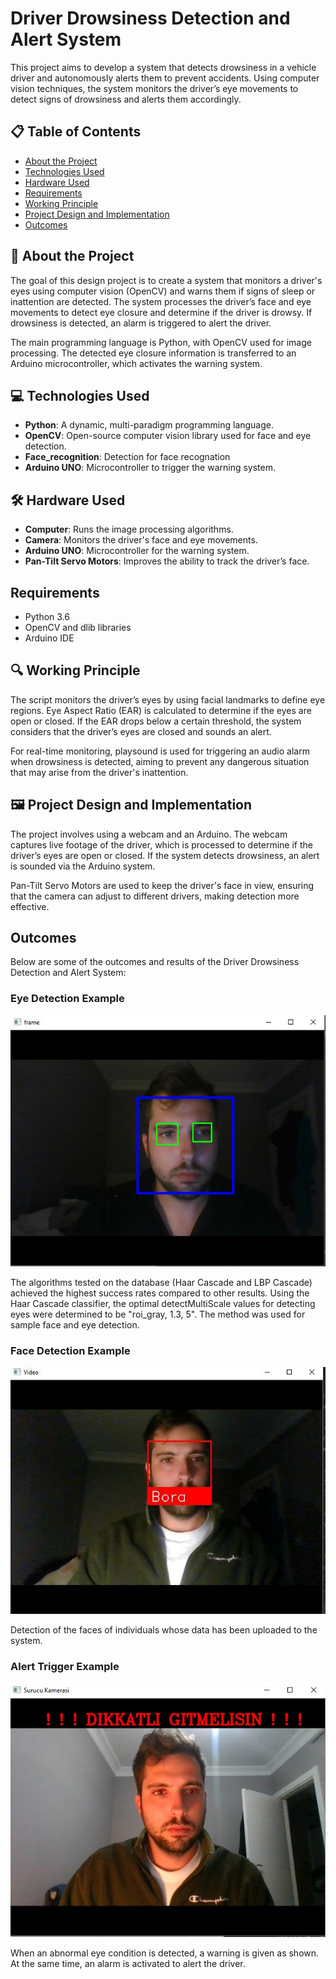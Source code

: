 # Driver Drowsiness Detection and Alert System

This project aims to develop a system that detects drowsiness in a vehicle driver and autonomously alerts them to prevent accidents. Using computer vision techniques, the system monitors the driver’s eye movements to detect signs of drowsiness and alerts them accordingly.

## 📋 Table of Contents
- [About the Project](#about-the-project)
- [Technologies Used](#technologies-used)
- [Hardware Used](#hardware-used)
- [Requirements](#requirements)
- [Working Principle](#working-principle)
- [Project Design and Implementation](#project-design-and-implementation)
- [Outcomes](#outcomes)

## 📖 About the Project
The goal of this design project is to create a system that monitors a driver's eyes using computer vision (OpenCV) and warns them if signs of sleep or inattention are detected. The system processes the driver’s face and eye movements to detect eye closure and determine if the driver is drowsy. If drowsiness is detected, an alarm is triggered to alert the driver.

The main programming language is Python, with OpenCV used for image processing. The detected eye closure information is transferred to an Arduino microcontroller, which activates the warning system.

## 💻 Technologies Used
- **Python**: A dynamic, multi-paradigm programming language.
- **OpenCV**: Open-source computer vision library used for face and eye detection.
- **Face_recognition**: Detection for face recognation
- **Arduino UNO**: Microcontroller to trigger the warning system.

## 🛠️ Hardware Used
- **Computer**: Runs the image processing algorithms.
- **Camera**: Monitors the driver's face and eye movements.
- **Arduino UNO**: Microcontroller for the warning system.
- **Pan-Tilt Servo Motors**: Improves the ability to track the driver’s face.

## Requirements
- Python 3.6
- OpenCV and dlib libraries
- Arduino IDE

## 🔍 Working Principle
The script monitors the driver’s eyes by using facial landmarks to define eye regions. Eye Aspect Ratio (EAR) is calculated to determine if the eyes are open or closed. If the EAR drops below a certain threshold, the system considers that the driver’s eyes are closed and sounds an alert.

For real-time monitoring, playsound is used for triggering an audio alarm when drowsiness is detected, aiming to prevent any dangerous situation that may arise from the driver's inattention.

## 🖼️ Project Design and Implementation
The project involves using a webcam and an Arduino. The webcam captures live footage of the driver, which is processed to determine if the driver’s eyes are open or closed. If the system detects drowsiness, an alert is sounded via the Arduino system.

Pan-Tilt Servo Motors are used to keep the driver's face in view, ensuring that the camera can adjust to different drivers, making detection more effective.

## Outcomes

Below are some of the outcomes and results of the Driver Drowsiness Detection and Alert System:

### Eye Detection Example

![Eye Detection](img/Göz-Tanıma.jpg/.)

The algorithms tested on the database (Haar Cascade and LBP Cascade) achieved the highest success rates compared to other results. Using the Haar Cascade classifier, the optimal detectMultiScale values for detecting eyes were determined to be "roi_gray, 1.3, 5". The method was used for sample face and eye detection.

### Face Detection Example

![Face Detection](img/Yüz-Tanıma.jpg/.)

Detection of the faces of individuals whose data has been uploaded to the system.

### Alert Trigger Example

![Alert System](img/Anomaly%20Detection.jpg/.)

When an abnormal eye condition is detected, a warning is given as shown. At the same time, an alarm is activated to alert the driver.